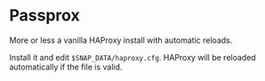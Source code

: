 # Passprox

More or less a vanilla HAProxy install with automatic reloads.
  
Install it and edit `$SNAP_DATA/haproxy.cfg`. HAProxy will be reloaded automatically
if the file is valid.
